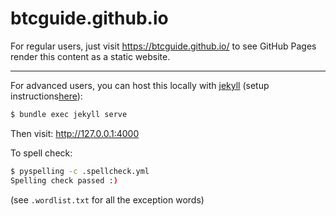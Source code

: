 # btcguide.github.io

For regular users, just visit <https://btcguide.github.io/> to see GitHub Pages render this content as a static website.

---

For advanced users, you can host this locally with [jekyll](https://jekyllrb.com/) (setup instructions[here](https://jekyllrb.com/docs/installation/ubuntu/)):
```bash
$ bundle exec jekyll serve
```

Then visit: <http://127.0.0.1:4000>

To spell check:
```bash
$ pyspelling -c .spellcheck.yml 
Spelling check passed :)
```
(see `.wordlist.txt` for all the exception words)
